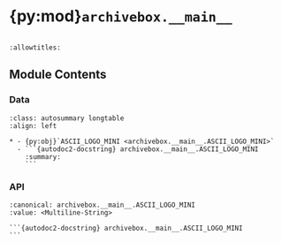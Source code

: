 # {py:mod}`archivebox.__main__`

```{py:module} archivebox.__main__
```

```{autodoc2-docstring} archivebox.__main__
:allowtitles:
```

## Module Contents

### Data

````{list-table}
:class: autosummary longtable
:align: left

* - {py:obj}`ASCII_LOGO_MINI <archivebox.__main__.ASCII_LOGO_MINI>`
  - ```{autodoc2-docstring} archivebox.__main__.ASCII_LOGO_MINI
    :summary:
    ```
````

### API

````{py:data} ASCII_LOGO_MINI
:canonical: archivebox.__main__.ASCII_LOGO_MINI
:value: <Multiline-String>

```{autodoc2-docstring} archivebox.__main__.ASCII_LOGO_MINI
```

````
